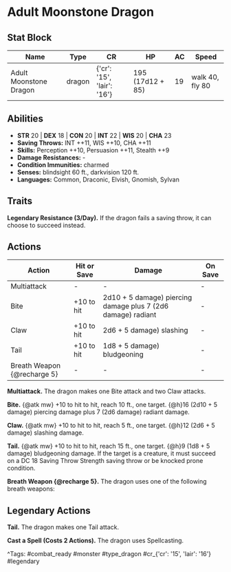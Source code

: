 # Adult Moonstone Dragon

## Stat Block

| Name | Type | CR | HP | AC | Speed |
|------|------|----|----|----|-------|
| Adult Moonstone Dragon | dragon | {'cr': '15', 'lair': '16'} | 195 (17d12 + 85) | 19 | walk 40, fly 80 |

## Abilities

- **STR** 20 | **DEX** 18 | **CON** 20 | **INT** 22 | **WIS** 20 | **CHA** 23
- **Saving Throws:** INT ++11, WIS ++10, CHA ++11  
- **Skills:** Perception ++10, Persuasion ++11, Stealth ++9  
- **Damage Resistances:** -  
- **Condition Immunities:** charmed  
- **Senses:** blindsight 60 ft., darkvision 120 ft.  
- **Languages:** Common, Draconic, Elvish, Gnomish, Sylvan

## Traits

**Legendary Resistance (3/Day).** If the dragon fails a saving throw, it can choose to succeed instead.


## Actions

| Action | Hit or Save | Damage | On Save |
|--------|--------------|--------|----------|
| Multiattack | - | - | - |
| Bite | +10 to hit | 2d10 + 5 damage) piercing damage plus 7 (2d6 damage) radiant | - |
| Claw | +10 to hit | 2d6 + 5 damage) slashing | - |
| Tail | +10 to hit | 1d8 + 5 damage) bludgeoning | - |
| Breath Weapon {@recharge 5} | - | - | - |

**Multiattack.** The dragon makes one Bite attack and two Claw attacks.

**Bite.** {@atk mw} +10 to hit to hit, reach 10 ft., one target. {@h}16 (2d10 + 5 damage) piercing damage plus 7 (2d6 damage) radiant damage.

**Claw.** {@atk mw} +10 to hit to hit, reach 5 ft., one target. {@h}12 (2d6 + 5 damage) slashing damage.

**Tail.** {@atk mw} +10 to hit to hit, reach 15 ft., one target. {@h}9 (1d8 + 5 damage) bludgeoning damage. If the target is a creature, it must succeed on a DC 18 Saving Throw Strength saving throw or be knocked prone condition.

**Breath Weapon {@recharge 5}.** The dragon uses one of the following breath weapons:

## Legendary Actions

**Tail.** The dragon makes one Tail attack.

**Cast a Spell (Costs 2 Actions).** The dragon uses Spellcasting.



^Tags: #combat_ready #monster #type_dragon #cr_{'cr': '15', 'lair': '16'} #legendary